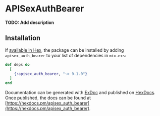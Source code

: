 # APISexAuthBearer

**TODO: Add description**

## Installation

If [available in Hex](https://hex.pm/docs/publish), the package can be installed
by adding `apisex_auth_bearer` to your list of dependencies in `mix.exs`:

```elixir
def deps do
  [
    {:apisex_auth_bearer, "~> 0.1.0"}
  ]
end
```

Documentation can be generated with [ExDoc](https://github.com/elixir-lang/ex_doc)
and published on [HexDocs](https://hexdocs.pm). Once published, the docs can
be found at [https://hexdocs.pm/apisex_auth_bearer](https://hexdocs.pm/apisex_auth_bearer).

